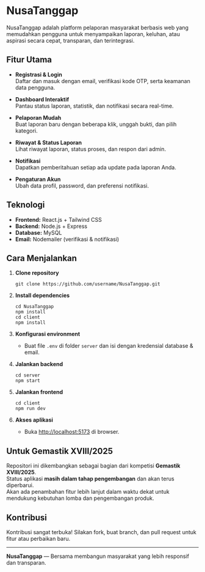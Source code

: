 # NusaTanggap

NusaTanggap adalah platform pelaporan masyarakat berbasis web yang memudahkan pengguna untuk menyampaikan laporan, keluhan, atau aspirasi secara cepat, transparan, dan terintegrasi.

## Fitur Utama

- **Registrasi & Login**  
  Daftar dan masuk dengan email, verifikasi kode OTP, serta keamanan data pengguna.

- **Dashboard Interaktif**  
  Pantau status laporan, statistik, dan notifikasi secara real-time.

- **Pelaporan Mudah**  
  Buat laporan baru dengan beberapa klik, unggah bukti, dan pilih kategori.

- **Riwayat & Status Laporan**  
  Lihat riwayat laporan, status proses, dan respon dari admin.

- **Notifikasi**  
  Dapatkan pemberitahuan setiap ada update pada laporan Anda.

- **Pengaturan Akun**  
  Ubah data profil, password, dan preferensi notifikasi.

## Teknologi

- **Frontend:** React.js + Tailwind CSS
- **Backend:** Node.js + Express
- **Database:** MySQL
- **Email:** Nodemailer (verifikasi & notifikasi)

## Cara Menjalankan

1. **Clone repository**
   ```
   git clone https://github.com/username/NusaTanggap.git
   ```

2. **Install dependencies**
   ```
   cd NusaTanggap
   npm install
   cd client
   npm install
   ```

3. **Konfigurasi environment**
   - Buat file `.env` di folder `server` dan isi dengan kredensial database & email.

4. **Jalankan backend**
   ```
   cd server
   npm start
   ```

5. **Jalankan frontend**
   ```
   cd client
   npm run dev
   ```

6. **Akses aplikasi**
   - Buka [http://localhost:5173](http://localhost:5173) di browser.

## Untuk Gemastik XVIII/2025

Repositori ini dikembangkan sebagai bagian dari kompetisi **Gemastik XVIII/2025**.  
Status aplikasi **masih dalam tahap pengembangan** dan akan terus diperbarui.  
Akan ada penambahan fitur lebih lanjut dalam waktu dekat untuk mendukung kebutuhan lomba dan pengembangan produk.

## Kontribusi

Kontribusi sangat terbuka! Silakan fork, buat branch, dan pull request untuk fitur atau perbaikan baru.

---

**NusaTanggap** — Bersama membangun masyarakat yang lebih responsif dan transparan.